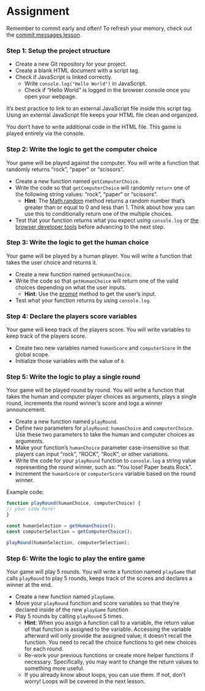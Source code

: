 # Assignment

Remember to commit early and often! To refresh your memory, check out the [commit messages lesson](https://www.theodinproject.com/paths/foundations/courses/foundations/lessons/commit-messages).

### Step 1: Setup the project structure

- Create a new Git repository for your project.
- Create a blank HTML document with a script tag.
- Check if JavaScript is linked correctly.
  - Write `console.log("Hello World")` in JavaScript.
  - Check if “Hello World” is logged in the browser console once you open your webpage.

It’s best practice to link to an external JavaScript file inside this script tag. Using an external JavaScript file keeps your HTML file clean and organized.

You don’t have to write additional code in the HTML file. This game is played entirely via the console.

### Step 2: Write the logic to get the computer choice

Your game will be played against the computer. You will write a function that randomly returns “rock”, “paper” or “scissors”.

- Create a new function named `getComputerChoice`.
- Write the code so that `getComputerChoice` will randomly `return` one of the following string values: “rock”, “paper” or “scissors”.
  - **Hint**: The [Math.random](https://developer.mozilla.org/en-US/docs/Web/JavaScript/Reference/Global_Objects/Math/random) method returns a random number that’s greater than or equal to 0 and less than 1. Think about how you can use this to conditionally return one of the multiple choices.
- Test that your function returns what you expect using `console.log` or [the browser developer tools](https://www.theodinproject.com/lessons/foundations-javascript-developer-tools) before advancing to the next step.

### Step 3: Write the logic to get the human choice

Your game will be played by a human player. You will write a function that takes the user choice and returns it.

- Create a new function named `getHumanChoice`.
- Write the code so that `getHumanChoice` will return one of the valid choices depending on what the user inputs.
  - **Hint**: Use the [prompt](https://developer.mozilla.org/en-US/docs/Web/API/Window/prompt) method to get the user’s input.
- Test what your function returns by using `console.log`.

### Step 4: Declare the players score variables

Your game will keep track of the players score. You will write variables to keep track of the players score.

- Create two new variables named `humanScore` and `computerScore` in the global scope.
- Initialize those variables with the value of `0`.

### Step 5: Write the logic to play a single round

Your game will be played round by round. You will write a function that takes the human and computer player choices as arguments, plays a single round, increments the round winner’s score and logs a winner announcement.

- Create a new function named `playRound`.
- Define two parameters for `playRound`: `humanChoice` and `computerChoice`. Use these two parameters to take the human and computer choices as arguments.
- Make your function’s `humanChoice` parameter case-insensitive so that players can input “rock”, “ROCK”, “RocK”, or other variations.
- Write the code for your `playRound` function to `console.log` a string value representing the round winner, such as: “You lose! Paper beats Rock”.
- Increment the `humanScore` or `computerScore` variable based on the round winner.

Example code:
```js
function playRound(humanChoice, computerChoice) {
// your code here!
}

const humanSelection = getHumanChoice();
const computerSelection = getComputerChoice();

playRound(humanSelection, computerSelection);
```

### Step 6: Write the logic to play the entire game

Your game will play 5 rounds. You will write a function named `playGame` that calls `playRound` to play 5 rounds, keeps track of the scores and declares a winner at the end.

- Create a new function named `playGame`.
- Move your `playRound` function and score variables so that they’re declared inside of the new `playGame` function
- Play 5 rounds by calling `playRound` 5 times.
  - **Hint**: When you assign a function call to a variable, the return value of that function is assigned to the variable. Accessing the variable afterward will only provide the assigned value; it doesn’t recall the function. You need to recall the choice functions to get new choices for each round.
  - Re-work your previous functions or create more helper functions if necessary. Specifically, you may want to change the return values to something more useful.
  - If you already know about loops, you can use them. If not, don’t worry! Loops will be covered in the next lesson.